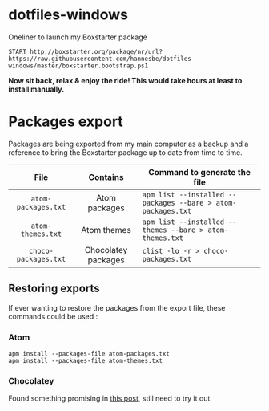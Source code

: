 # dotfiles-windows

Oneliner to launch my Boxstarter package

`START http://boxstarter.org/package/nr/url?https://raw.githubusercontent.com/hannesbe/dotfiles-windows/master/boxstarter.bootstrap.ps1`

**Now sit back, relax & enjoy the ride! This would take hours at least to install manually.**

# Packages export

Packages are being exported from my main computer as a backup and a reference to bring the Boxstarter package up to date from time to time.

File | Contains | Command to generate the file
:--: | :------: | ----------------------------
`atom-packages.txt` | Atom packages | `apm list --installed --packages --bare > atom-packages.txt`
`atom-themes.txt`  | Atom themes | `apm list --installed --themes --bare > atom-themes.txt`
`choco-packages.txt`  | Chocolatey packages | `clist -lo -r > choco-packages.txt`

## Restoring exports

If ever wanting to restore the packages from the export file, these commands could be used :

### Atom
```shell
apm install --packages-file atom-packages.txt
apm install --packages-file atom-themes.txt
```

### Chocolatey

Found something promising in [this post](http://stackoverflow.com/questions/43167087/how-to-get-a-list-of-packages-from-one-machine-and-install-in-another-with-choco), still need to try it out.
